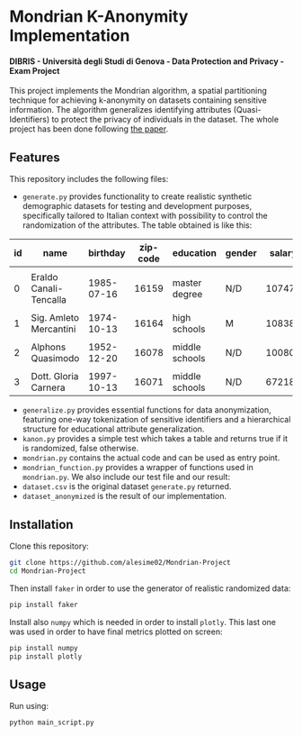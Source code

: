 # Mondrian K-Anonymity Implementation
#### DIBRIS - Università degli Studi di Genova - Data Protection and Privacy - Exam Project

This project implements the Mondrian algorithm, a spatial partitioning technique for achieving k-anonymity on datasets containing sensitive information. The algorithm generalizes identifying attributes (Quasi-Identifiers) to protect the privacy of individuals in the dataset.
The whole project has been done following [the paper](https://pages.cs.wisc.edu/~lefevre/MultiDim.pdf).

## Features
This repository includes the following files:
- `generate.py` provides functionality to create realistic synthetic demographic datasets for testing and development purposes, specifically tailored to Italian context with possibility to control the randomization of the attributes. The table obtained is like this:

| id | name                   | birthday   | zip-code | education      | gender | salary | favorite-party      | religion       |
|----|------------------------|------------|----------|----------------|--------|--------|---------------------|----------------|
|    |                        |            |          |                |        |        |                     |                |
| 0  | Eraldo Canali-Tencalla | 1985-07-16 | 16159    | master degree  | N/D    | 107477 | Italia Viva         | Confucianesimo |
|    |                        |            |          |                |        |        |                     |                |
| 1  | Sig. Amleto Mercantini | 1974-10-13 | 16164    | high schools   | M      | 108381 | Azione              | Confucianesimo |
|    |                        |            |          |                |        |        |                     |                |
| 2  | Alphons Quasimodo      | 1952-12-20 | 16078    | middle schools | N/D    | 100801 | Democrazia solidale | Shintoismo     |
|    |                        |            |          |                |        |        |                     |                |
| 3  | Dott. Gloria Carnera   | 1997-10-13 | 16071    | middle schools | N/D    | 67218  | Nuovo PSI           | Cristianesimo  |

- `generalize.py` provides essential functions for data anonymization, featuring one-way tokenization of sensitive identifiers and a hierarchical structure for educational attribute generalization.
- `kanon.py` provides a simple test which takes a table and returns true if it is randomized, false otherwise.
- `mondrian.py` contains the actual code and can be used as entry point.
- `mondrian_function.py` provides a wrapper of functions used in `mondrian.py`.
We also include our test file and our result:
- `dataset.csv` is the original dataset `generate.py` returned.
- `dataset_anonymized` is the result of our implementation.

## Installation
Clone this repository:
```bash
git clone https://github.com/alesime02/Mondrian-Project
cd Mondrian-Project
```
Then install `faker` in order to use the generator of realistic randomized data:
```bash
pip install faker
```
Install also `numpy` which is needed in order to install `plotly`. This last one was used in order to have final metrics plotted on screen:
```bash
pip install numpy
pip install plotly
```

## Usage
Run using:
```bash
python main_script.py
```